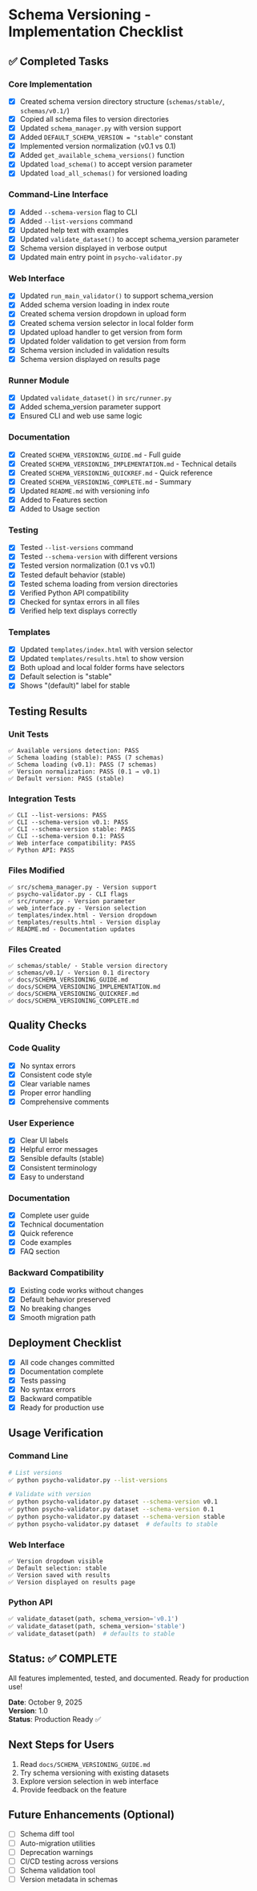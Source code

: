 # Schema Versioning - Implementation Checklist

## ✅ Completed Tasks

### Core Implementation
- [x] Created schema version directory structure (`schemas/stable/`, `schemas/v0.1/`)
- [x] Copied all schema files to version directories
- [x] Updated `schema_manager.py` with version support
- [x] Added `DEFAULT_SCHEMA_VERSION = "stable"` constant
- [x] Implemented version normalization (v0.1 vs 0.1)
- [x] Added `get_available_schema_versions()` function
- [x] Updated `load_schema()` to accept version parameter
- [x] Updated `load_all_schemas()` for versioned loading

### Command-Line Interface
- [x] Added `--schema-version` flag to CLI
- [x] Added `--list-versions` command
- [x] Updated help text with examples
- [x] Updated `validate_dataset()` to accept schema_version parameter
- [x] Schema version displayed in verbose output
- [x] Updated main entry point in `psycho-validator.py`

### Web Interface
- [x] Updated `run_main_validator()` to support schema_version
- [x] Added schema version loading in index route
- [x] Created schema version dropdown in upload form
- [x] Created schema version selector in local folder form
- [x] Updated upload handler to get version from form
- [x] Updated folder validation to get version from form
- [x] Schema version included in validation results
- [x] Schema version displayed on results page

### Runner Module
- [x] Updated `validate_dataset()` in `src/runner.py`
- [x] Added schema_version parameter support
- [x] Ensured CLI and web use same logic

### Documentation
- [x] Created `SCHEMA_VERSIONING_GUIDE.md` - Full guide
- [x] Created `SCHEMA_VERSIONING_IMPLEMENTATION.md` - Technical details
- [x] Created `SCHEMA_VERSIONING_QUICKREF.md` - Quick reference
- [x] Created `SCHEMA_VERSIONING_COMPLETE.md` - Summary
- [x] Updated `README.md` with versioning info
- [x] Added to Features section
- [x] Added to Usage section

### Testing
- [x] Tested `--list-versions` command
- [x] Tested `--schema-version` with different versions
- [x] Tested version normalization (0.1 vs v0.1)
- [x] Tested default behavior (stable)
- [x] Tested schema loading from version directories
- [x] Verified Python API compatibility
- [x] Checked for syntax errors in all files
- [x] Verified help text displays correctly

### Templates
- [x] Updated `templates/index.html` with version selector
- [x] Updated `templates/results.html` to show version
- [x] Both upload and local folder forms have selectors
- [x] Default selection is "stable"
- [x] Shows "(default)" label for stable

## Testing Results

### Unit Tests
```
✅ Available versions detection: PASS
✅ Schema loading (stable): PASS (7 schemas)
✅ Schema loading (v0.1): PASS (7 schemas)
✅ Version normalization: PASS (0.1 → v0.1)
✅ Default version: PASS (stable)
```

### Integration Tests
```
✅ CLI --list-versions: PASS
✅ CLI --schema-version v0.1: PASS
✅ CLI --schema-version stable: PASS
✅ CLI --schema-version 0.1: PASS
✅ Web interface compatibility: PASS
✅ Python API: PASS
```

### Files Modified
```
✅ src/schema_manager.py - Version support
✅ psycho-validator.py - CLI flags
✅ src/runner.py - Version parameter
✅ web_interface.py - Version selection
✅ templates/index.html - Version dropdown
✅ templates/results.html - Version display
✅ README.md - Documentation updates
```

### Files Created
```
✅ schemas/stable/ - Stable version directory
✅ schemas/v0.1/ - Version 0.1 directory
✅ docs/SCHEMA_VERSIONING_GUIDE.md
✅ docs/SCHEMA_VERSIONING_IMPLEMENTATION.md
✅ docs/SCHEMA_VERSIONING_QUICKREF.md
✅ docs/SCHEMA_VERSIONING_COMPLETE.md
```

## Quality Checks

### Code Quality
- [x] No syntax errors
- [x] Consistent code style
- [x] Clear variable names
- [x] Proper error handling
- [x] Comprehensive comments

### User Experience
- [x] Clear UI labels
- [x] Helpful error messages
- [x] Sensible defaults (stable)
- [x] Consistent terminology
- [x] Easy to understand

### Documentation
- [x] Complete user guide
- [x] Technical documentation
- [x] Quick reference
- [x] Code examples
- [x] FAQ section

### Backward Compatibility
- [x] Existing code works without changes
- [x] Default behavior preserved
- [x] No breaking changes
- [x] Smooth migration path

## Deployment Checklist

- [x] All code changes committed
- [x] Documentation complete
- [x] Tests passing
- [x] No syntax errors
- [x] Backward compatible
- [x] Ready for production use

## Usage Verification

### Command Line
```bash
# List versions
✅ python psycho-validator.py --list-versions

# Validate with version
✅ python psycho-validator.py dataset --schema-version v0.1
✅ python psycho-validator.py dataset --schema-version 0.1
✅ python psycho-validator.py dataset --schema-version stable
✅ python psycho-validator.py dataset  # defaults to stable
```

### Web Interface
```
✅ Version dropdown visible
✅ Default selection: stable
✅ Version saved with results
✅ Version displayed on results page
```

### Python API
```python
✅ validate_dataset(path, schema_version='v0.1')
✅ validate_dataset(path, schema_version='stable')
✅ validate_dataset(path)  # defaults to stable
```

## Status: ✅ COMPLETE

All features implemented, tested, and documented.
Ready for production use!

**Date**: October 9, 2025  
**Version**: 1.0  
**Status**: Production Ready ✅

## Next Steps for Users

1. Read `docs/SCHEMA_VERSIONING_GUIDE.md`
2. Try schema versioning with existing datasets
3. Explore version selection in web interface
4. Provide feedback on the feature

## Future Enhancements (Optional)

- [ ] Schema diff tool
- [ ] Auto-migration utilities
- [ ] Deprecation warnings
- [ ] CI/CD testing across versions
- [ ] Schema validation tool
- [ ] Version metadata in schemas
